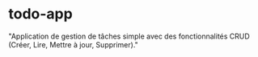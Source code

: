 # todo-app
"Application de gestion de tâches simple avec des fonctionnalités CRUD (Créer, Lire, Mettre à jour, Supprimer)."
